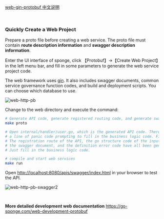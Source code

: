 
[web-gin-protobuf 中文说明](https://juejin.cn/post/7221521544496250936)

<br>

### Quickly Create a Web Project

Prepare a proto file before creating a web service. The proto file must contain **route description information** and **swagger description information**.

Enter the UI interface of sponge, click 【Protobuf】→【Create Web Project】in the left menu bar, and fill in some parameters to generate the web service project code.

The web framework uses [gin](https://github.com/gin-gonic/gin). It also includes swagger documents, common service governance function codes, and build and deployment scripts. You can choose which database to use.

![web-http-pb](https://raw.githubusercontent.com/zhufuyi/sponge_examples/main/assets/en_web-http-pb.png)

Change to the web directory and execute the command:

```bash
# Generate API code, generate registered routing code, and generate swagger docs 
make proto

# Open internal/handler/user.go, which is the generated API code. There is 
# a line of panic code prompting to fill in the business logic code. Fill in the business logic here.
# The registration route of the API, the go structure code of the input parameter and the returned result, 
# the swagger document, and the definition error code have all been generated. 
# Just fill in the business logic code. 

# compile and start web services
make run 
```

Open [http://localhost:8080/apis/swagger/index.html](http://localhost:8080/apis/swagger/index.html) in your browser to test the API.

![web-http-pb-swagger2](https://raw.githubusercontent.com/zhufuyi/sponge_examples/main/assets/en_web-http-pb-swagger2.png)

<br>

**More detailed development web documentation** https://go-sponge.com/web-development-protobuf

<br>
